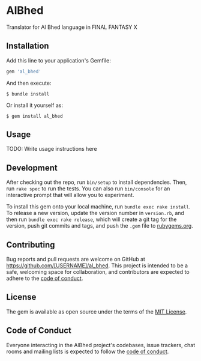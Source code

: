 # AlBhed

Translator for Al Bhed language in FINAL FANTASY X

## Installation

Add this line to your application's Gemfile:

```ruby
gem 'al_bhed'
```

And then execute:

    $ bundle install

Or install it yourself as:

    $ gem install al_bhed

## Usage

TODO: Write usage instructions here

## Development

After checking out the repo, run `bin/setup` to install dependencies. Then, run `rake spec` to run the tests. You can also run `bin/console` for an interactive prompt that will allow you to experiment.

To install this gem onto your local machine, run `bundle exec rake install`. To release a new version, update the version number in `version.rb`, and then run `bundle exec rake release`, which will create a git tag for the version, push git commits and tags, and push the `.gem` file to [rubygems.org](https://rubygems.org).

## Contributing

Bug reports and pull requests are welcome on GitHub at https://github.com/[USERNAME]/al_bhed. This project is intended to be a safe, welcoming space for collaboration, and contributors are expected to adhere to the [code of conduct](https://github.com/[USERNAME]/al_bhed/blob/master/CODE_OF_CONDUCT.md).


## License

The gem is available as open source under the terms of the [MIT License](https://opensource.org/licenses/MIT).

## Code of Conduct

Everyone interacting in the AlBhed project's codebases, issue trackers, chat rooms and mailing lists is expected to follow the [code of conduct](https://github.com/[USERNAME]/al_bhed/blob/master/CODE_OF_CONDUCT.md).
